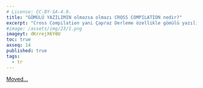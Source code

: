 ```yaml
---
# License: CC-BY-SA-4.0.
title: "GÖMÜLÜ YAZILIMIN olmazsa olmazı CROSS COMPILATION nedir?"
excerpt: "Cross Compilation yani Çapraz Derleme özellikle gömülü yazılım alanının olmazsa olmaz kavramlarından biri, gelin öğrenelim!"
#image: /assets/img/23/1.png
imageyt: dKrrejX6Y0U
toc: true
axseq: 14
published: true
tags:
  - tr
---
```


<!-- markdownlint-capture -->
<!-- markdownlint-disable -->
<script type="text/javascript">
    window.location.href = "https://ayazar.dev/video/cross-compilation.html";
</script>
<!-- markdownlint-restore -->

[Moved...](https://ayazar.dev/video/cross-compilation.html)
